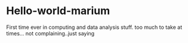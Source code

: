 # Hello-world-marium
First time ever in computing and data analysis stuff. too much to take at times... not complaining..just saying
